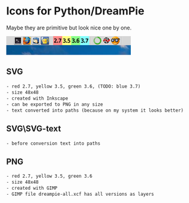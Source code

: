 # Icons for Python/DreamPie

Maybe they are primitive but look nice one by one.

![#1](screenshots/image-1.png?raw=true)   

## SVG 

    - red 2.7, yellow 3.5, green 3.6, (TODO: blue 3.7)
    - size 48x48 
    - created with Inkscape
    - can be exported to PNG in any size
    - text converted into paths (because on my system it looks better)
    
## SVG\SVG-text 

    - before conversion text into paths

## PNG

    - red 2.7, yellow 3.5, green 3.6
    - size 48x48 
    - created with GIMP
    - GIMP file dreampie-all.xcf has all versions as layers
    
